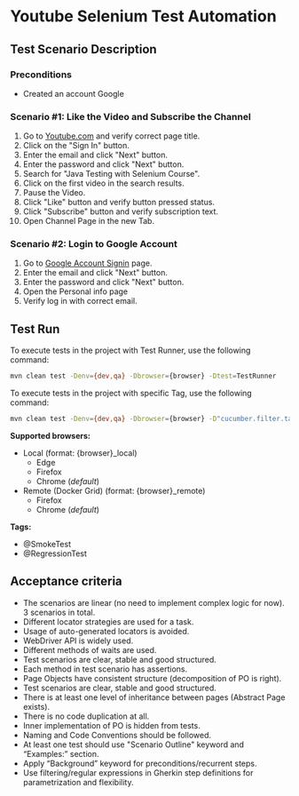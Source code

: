 # Youtube Selenium Test Automation

## Test Scenario Description

### Preconditions

-  Created an account Google

### Scenario #1: Like the Video and Subscribe the Channel

1. Go to [Youtube.com](https://www.youtube.com/) and verify correct page title.
2. Click on the "Sign In" button.
3. Enter the email and click "Next" button.
4. Enter the password and click "Next" button.
5. Search for "Java Testing with Selenium Course".
6. Click on the first video in the search results.
7. Pause the Video.
8. Click "Like" button and verify button pressed status. 
9. Click "Subscribe" button and verify subscription text.
10. Open Channel Page in the new Tab.

### Scenario #2: Login to Google Account

1. Go to [Google Account Signin](https://accounts.google.com/) page.
2. Enter the email and click "Next" button.
3. Enter the password and click "Next" button.
4. Open the Personal info page
5. Verify log in with correct email.


## Test Run

To execute tests in the project with Test Runner, use the following command:
``` sh
mvn clean test -Denv={dev,qa} -Dbrowser={browser} -Dtest=TestRunner
```

To execute tests in the project with specific Tag, use the following command:
``` sh
mvn clean test -Denv={dev,qa} -Dbrowser={browser} -D"cucumber.filter.tags={tag}"
```

**Supported browsers:**
- Local (format: {browser}_local)
  - Edge 
  - Firefox 
  - Chrome (*default*)
- Remote (Docker Grid) (format: {browser}_remote)
  - Firefox
  - Chrome (*default*)

**Tags:**
- @SmokeTest
- @RegressionTest

## Acceptance criteria
- The scenarios are linear (no need to implement complex logic for now). 3 scenarios in total.
- Different locator strategies are used for a task.
- Usage of auto-generated locators is avoided.
- WebDriver API is widely used.
- Different methods of waits are used.
- Test scenarios are clear, stable and good structured.
- Each method in test scenario has assertions.
- Page Objects have consistent structure (decomposition of PO is right).
- Test scenarios are clear, stable and good structured.
- There is at least one level of inheritance between pages (Abstract Page exists).
- There is no code duplication at all.
- Inner implementation of PO is hidden from tests.
- Naming and Code Conventions should be followed.
- At least one test should use "Scenario Outline" keyword and “Examples:” section.
- Apply “Background” keyword for preconditions/recurrent steps.
- Use filtering/regular expressions in Gherkin step definitions for parametrization and flexibility.




